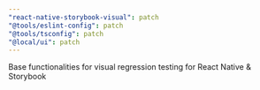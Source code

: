 ```yaml
---
"react-native-storybook-visual": patch
"@tools/eslint-config": patch
"@tools/tsconfig": patch
"@local/ui": patch
---
```


Base functionalities for visual regression testing for React Native & Storybook
